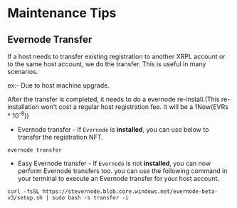 # Maintenance Tips

## Evernode Transfer

If a host needs to transfer existing registration to another XRPL account or to the same host account, we do the transfer. This is useful in many scenarios.

ex:- Due to host machine upgrade.

After the transfer is completed, it needs to do a evernode re-install.(This re-installation won't cost a regular host registration fee. It will be a 1Now(EVRs * 10<sup>-8</sup>))

- Evernode transfer - If `Evernode` is **installed**, you can use below to transfer the registration NFT.

```
evernode transfer
```

- Easy Evernode transfer - If `Evernode` is not **installed**, you can now perform Evernode transfers too. you can use the following command in your terminal to execute an Evernode transfer for your host account.

```
curl -fsSL https://stevernode.blob.core.windows.net/evernode-beta-v3/setup.sh | sudo bash -s transfer -i
```